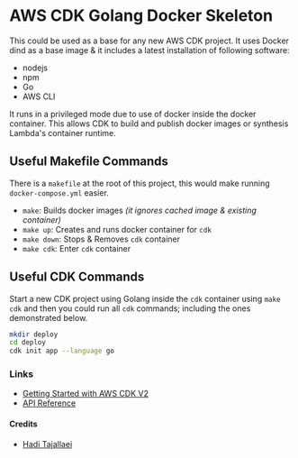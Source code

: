 # AWS CDK Golang Docker Skeleton
This could be used as a base for any new AWS CDK project. It uses Docker dind as a base image 
& it includes a latest installation of following software:
 * nodejs
 * npm
 * Go
 * AWS CLI

It runs in a privileged mode due to use of docker inside the docker container. This allows CDK 
to build and publish docker images or synthesis Lambda's container runtime.


## Useful Makefile Commands
There is a `makefile` at the root of this project, this would make running `docker-compose.yml` 
easier.

 * `make`: Builds docker images _(it ignores cached image & existing container)_
 * `make up`: Creates and runs docker container for `cdk`
 * `make down`: Stops & Removes `cdk` container
 * `make cdk`: Enter `cdk` container

## Useful CDK Commands
Start a new CDK project using Golang inside the `cdk` container using `make cdk` and then you 
could run all `cdk` commands; including the ones demonstrated below.

```bash
mkdir deploy
cd deploy
cdk init app --language go
```


### Links
* [Getting Started with AWS CDK V2](https://docs.aws.amazon.com/cdk/v2/guide/work-with-cdk-go.html)
* [API Reference](https://docs.aws.amazon.com/cdk/api/v2/docs/aws-construct-library.html)


#### Credits
 * [Hadi Tajallaei](mailto:hadi@syniol.com)
